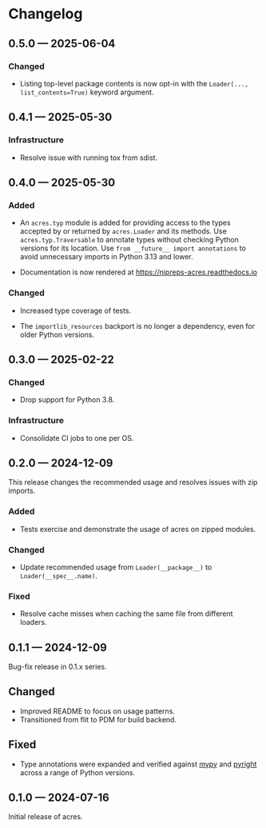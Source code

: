 # Changelog

<!-- scriv-insert-here -->

<a id='changelog-0.5.0'></a>
## 0.5.0 — 2025-06-04

### Changed

- Listing top-level package contents is now opt-in with the
  `Loader(..., list_contents=True)` keyword argument.

<a id='changelog-0.4.1'></a>
## 0.4.1 — 2025-05-30

### Infrastructure

- Resolve issue with running tox from sdist.

<a id='changelog-0.4.0'></a>
## 0.4.0 — 2025-05-30

### Added

- An `acres.typ` module is added for providing access to the types
  accepted by or returned by `acres.Loader` and its methods.
  Use `acres.typ.Traversable` to annotate types without checking
  Python versions for its location.
  Use `from __future__ import annotations` to avoid unnecessary imports
  in Python 3.13 and lower.

- Documentation is now rendered at https://nipreps-acres.readthedocs.io

### Changed

- Increased type coverage of tests.

- The `importlib_resources` backport is no longer a dependency, even
  for older Python versions.

<a id='changelog-0.3.0'></a>
## 0.3.0 — 2025-02-22

### Changed

- Drop support for Python 3.8.

### Infrastructure

- Consolidate CI jobs to one per OS.

<a id='changelog-0.2.0'></a>
## 0.2.0 — 2024-12-09

This release changes the recommended usage and resolves issues with zip imports.

### Added

- Tests exercise and demonstrate the usage of acres on zipped modules.

### Changed

- Update recommended usage from `Loader(__package__)` to `Loader(__spec__.name)`.

### Fixed

- Resolve cache misses when caching the same file from different loaders.

<a id="changelog-0.1.1"></a>
## 0.1.1 — 2024-12-09

Bug-fix release in 0.1.x series.

Changed
-------

- Improved README to focus on usage patterns.
- Transitioned from flit to PDM for build backend.

 Fixed
 -----

 - Type annotations were expanded and verified against [mypy][] and [pyright][]
   across a range of Python versions.

[mypy]: https://www.mypy-lang.org/
[pyright]: https://microsoft.github.io/pyright

<a id="changelog-0.1.0"></a>
## 0.1.0 — 2024-07-16

Initial release of acres.
